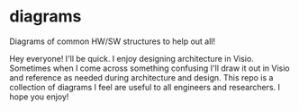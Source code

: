 # diagrams
Diagrams of common HW/SW structures to help out all!

Hey everyone! I'll be quick. I enjoy designing architecture in Visio. Sometimes when I come across something confusing I'll draw it out in Visio and reference as needed during architecture and design. This repo is a collection of diagrams I feel are useful to all engineers and researchers. I hope you enjoy!
